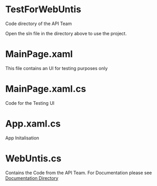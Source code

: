 TestForWebUntis
===============
Code directory of the API Team

Open the sln file in the directory above to use the project.

# MainPage.xaml
This file contains an UI for testing purposes only
# MainPage.xaml.cs
Code for the Testing UI
# App.xaml.cs
App Initalisation
# WebUntis.cs
Contains the Code from the API Team. For Documentation please see [Documentation Directory](https://github.com/florepos/HTL_WLA_WEBU/tree/master/Documentation/API-Team_Code-Documentation)